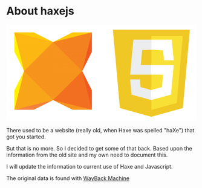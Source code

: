 # About haxejs

![Haxe logo](../img/haxe_javascript_logos.png)

There used to be a website (really old, when Haxe was spelled "haXe") that got you started.

But that is no more. So I decided to get some of that back.
Based upon the information from the old site and my own need to document this.

I will update the information to current use of Haxe and Javascript. 


The original data is found with [WayBack Machine](https://web.archive.org/web/20130917142452/http://www.haxejs.org/externs) 

